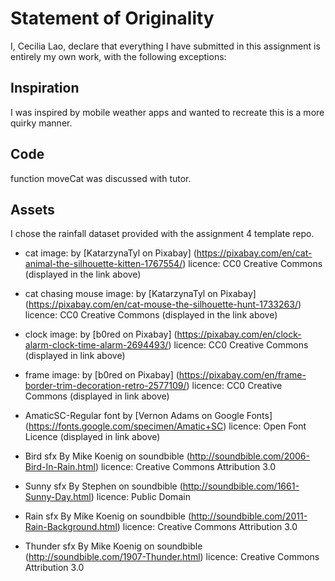 # Statement of Originality

I, Cecilia Lao, declare that everything I have submitted in this
assignment is entirely my own work, with the following exceptions:

## Inspiration

I was inspired by mobile weather apps and wanted to recreate this is a more
quirky manner.

## Code

function moveCat was discussed with tutor.

## Assets

I chose the rainfall dataset provided with the assignment 4 template repo.

- cat image:
by [KatarzynaTyl on Pixabay] (https://pixabay.com/en/cat-animal-the-silhouette-kitten-1767554/)
licence: CC0 Creative Commons (displayed in the link above)

- cat chasing mouse image:
by [KatarzynaTyl on Pixabay] (https://pixabay.com/en/cat-mouse-the-silhouette-hunt-1733263/)
licence: CC0 Creative Commons (displayed in the link above)

- clock image:
by [b0red on Pixabay] (https://pixabay.com/en/clock-alarm-clock-time-alarm-2694493/)
licence: CC0 Creative Commons (displayed in link above)

- frame image:
by [b0red on Pixabay] (https://pixabay.com/en/frame-border-trim-decoration-retro-2577109/)
licence: CC0 Creative Commons (displayed in link above)

- AmaticSC-Regular font
by [Vernon Adams on Google Fonts]
(https://fonts.google.com/specimen/Amatic+SC)
licence: Open Font Licence (displayed in link above)

- Bird sfx
By Mike Koenig on soundbible
(http://soundbible.com/2006-Bird-In-Rain.html)
licence: Creative Commons Attribution 3.0

- Sunny sfx
By Stephen on soundbible
(http://soundbible.com/1661-Sunny-Day.html)
licence: Public Domain

- Rain sfx
By Mike Koenig on soundbible
(http://soundbible.com/2011-Rain-Background.html)
licence: Creative Commons Attribution 3.0

- Thunder sfx
By Mike Koenig on soundbible
(http://soundbible.com/1907-Thunder.html)
licence: Creative Commons Attribution 3.0
